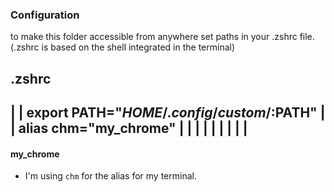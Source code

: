 ### Configuration

to make this folder accessible from anywhere set paths in your .zshrc file. (.zshrc is based on the shell integrated in the terminal)

.zshrc
---------------------------
| 
|    export PATH="$HOME/.config/custom/:$PATH"
|
|    alias chm="my_chrome"
|
|
|
|
|
|
|
|
|
---------------------------

#### my_chrome
- I'm using `chm` for the alias for my terminal. 
